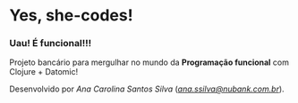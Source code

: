 # Yes, she-codes!

### Uau! É funcional!!! 

Projeto bancário para mergulhar no mundo da **Programação funcional** com Clojure + Datomic!

Desenvolvido por *Ana Carolina Santos Silva* (*ana.ssilva@nubank.com.br*).